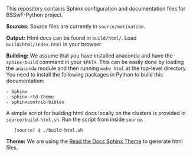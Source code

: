 This repository contains Sphinx configuration and documentation files for BSSwF-Python project.

**Sources:** Source files are currently in `source/motivation`.

**Output:** Html docs can be found in `build/html/`. Load `build/html/index.html` in your browser.

**Building:** We assume that you have installed anaconda and have the `sphinx-build` command in your `$PATH`. This can be easily done by loading the `anaconda` module and then running `make html` at the top-level directory. You need to install the following packages in Python to build this documentation:  

    - Sphinx  
    - sphinx-rtd-theme            
    - sphinxcontrib-bibtex   
 

A simple script for building html docs locally on the clusters is provided in `source/build-html.sh`. Run the script from inside `source`.  

  ```
     [source] $ ./build-html.sh
  ```

**Theme:** We are using the [Read the Docs Sphinx Theme](https://sphinx-rtd-theme.readthedocs.io/en/stable/) to generate html files.
